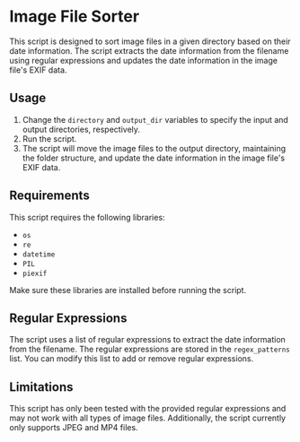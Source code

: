 Image File Sorter
=================

This script is designed to sort image files in a given directory based on their date information. The script extracts the date information from the filename using regular expressions and updates the date information in the image file's EXIF data.

Usage
-----

1.  Change the `directory` and `output_dir` variables to specify the input and output directories, respectively.
2.  Run the script.
3.  The script will move the image files to the output directory, maintaining the folder structure, and update the date information in the image file's EXIF data.

Requirements
------------

This script requires the following libraries:

-   `os`
-   `re`
-   `datetime`
-   `PIL`
-   `piexif`

Make sure these libraries are installed before running the script.

Regular Expressions
-------------------

The script uses a list of regular expressions to extract the date information from the filename. The regular expressions are stored in the `regex_patterns` list. You can modify this list to add or remove regular expressions.

Limitations
-----------

This script has only been tested with the provided regular expressions and may not work with all types of image files. Additionally, the script currently only supports JPEG and MP4 files.
